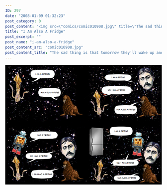 ```yaml
---
ID: 297
date: "2008-01-09 01:32:23"
post_category: 0
post_content: "<img src=\"comics/comic010908.jpg\" title=\"The sad thing is that tomorrow they'll wake up and they'll still be fridges\" />"
title: "I Am Also A Fridge"
post_excerpt: ""
post_name: "i-am-also-a-fridge"
post_content_src: "comic010908.jpg"
post_content_title: "The sad thing is that tomorrow they'll wake up and they'll still be fridges"
---
```



[![The sad thing is that tomorrow they'll wake up and they'll still be fridges](/comics-hi-res/comic010908.jpg)](/comics-hi-res/comic010908.jpg "The sad thing is that tomorrow they'll wake up and they'll still be fridges")
